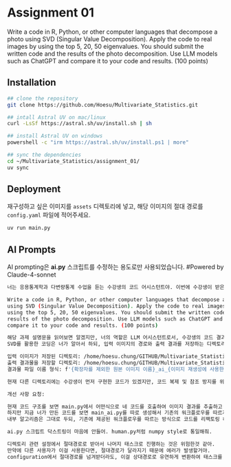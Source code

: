 # Assignment 01

Write a code in R, Python, or other computer languages that decompose a photo using SVD (Singular Value Decomposition). Apply the code to real images by using the top 5, 20, 50 eigenvalues. You should submit the written code and the results of the photo decomposition. Use LLM models such as ChatGPT and compare it to your code and results. (100 points)

## Installation

```bash
## clone the repository
git clone https://github.com/Hoesu/Multivariate_Statistics.git

## intall Astral UV on mac/linux
curl -LsSf https://astral.sh/uv/install.sh | sh

## install Astral UV on windows
powershell -c "irm https://astral.sh/uv/install.ps1 | more"

## sync the dependencies
cd ~/Multivariate_Statistics/assignment_01/
uv sync
```

## Deployment

재구성하고 싶은 이미지를 `assets` 디렉토리에 넣고, 해당 이미지의 절대 경로를 `config.yaml` 파일에 적어주세요.

```bash
uv run main.py
```

## AI Prompts

AI prompting은 **ai.py** 스크립트를 수정하는 용도로만 사용되었습니다. #Powered by Claude-4-sonnet

```bash
너는 응용통계학과 다변량통계 수업을 듣는 수강생의 코드 어시스턴트야. 이번에 수강생이 받은 과제는 다음과 같아:

Write a code in R, Python, or other computer languages that decompose a photo
using SVD (Singular Value Decomposition). Apply the code to real images by
using the top 5, 20, 50 eigenvalues. You should submit the written code and the
results of the photo decomposition. Use LLM models such as ChatGPT and
compare it to your code and results. (100 points)

해당 과제 설명문을 읽어보면 알겠지만, 너의 역할은 LLM 어시스턴트로서, 수강생의 코드 결과물과 네 코드 결과물을 비교해야 해.
SVD를 활용한 코딩은 너가 알아서 하되, 입력 이미지의 경로와 출력 결과를 저장하는 디렉토리, 그리고 결과물 파일의 이름 형식은 내가 지정해줄게:

입력 이미지가 저장된 디렉토리: /home/hoesu.chung/GITHUB/Multivariate_Statistics/assignment_01/assets
출력 결과물을 저장할 디렉토리: /home/hoesu.chung/GITHUB/Multivariate_Statistics/assignment_01/result
결과물 파일 이름 형식: f'{확장자를 제외한 원본 이미지 이름}_ai_{이미지 재생성에 사용한 고유값 수}'

현재 다른 디렉토리에는 수강생이 먼저 구현한 코드가 있겠지만, 코드 복제 및 참조 방지를 위해 너 스스로의 힘으로 코드를 적어줘.
```

```bash
개선 사항 요청:

현재 코드 구조를 보면 main.py에서 어떤식으로 네 코드를 호출하여 이미지 결과를 추출하고 싶은지 힌트가 마련되어 있어.
하지만 지금 너가 만든 코드를 보면 main_ai.py를 따로 생성해서 기존의 워크플로우를 따르지 않고 있지.
내부 알고리즘은 그대로 두되, 기존에 제공된 워크플로우를 따르는 방식으로 코드를 리팩토링 해봐.
```

```bash
ai.py 스크립트 닥스트링이 마음에 안들어. human.py처럼 numpy style로 통일해줘.
```

```bash
디렉토리 관련 설정에서 절대경로로 받아서 나머지 태스크로 진행하는 것은 위험한것 같아.
만약에 다른 사용자가 이걸 사용한다면, 절대경로가 달라지기 때문에 에러가 발생할거야.
configuration에서 절대경로를 넘겨받더라도, 이걸 상대경로로 유연하게 변환하여 태스크를 진행하는 방식으로 코드를 리팩토링해줘.
```